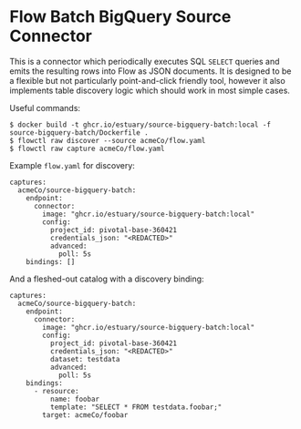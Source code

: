 Flow Batch BigQuery Source Connector
====================================

This is a connector which periodically executes SQL `SELECT` queries and
emits the resulting rows into Flow as JSON documents. It is designed to
be a flexible but not particularly point-and-click friendly tool, however
it also implements table discovery logic which should work in most simple
cases.

Useful commands:

    $ docker build -t ghcr.io/estuary/source-bigquery-batch:local -f source-bigquery-batch/Dockerfile .
    $ flowctl raw discover --source acmeCo/flow.yaml
    $ flowctl raw capture acmeCo/flow.yaml

Example `flow.yaml` for discovery:

    captures:
      acmeCo/source-bigquery-batch:
        endpoint:
          connector:
            image: "ghcr.io/estuary/source-bigquery-batch:local"
            config:
              project_id: pivotal-base-360421
              credentials_json: "<REDACTED>"
              advanced:
                poll: 5s
        bindings: []

And a fleshed-out catalog with a discovery binding:

    captures:
      acmeCo/source-bigquery-batch:
        endpoint:
          connector:
            image: "ghcr.io/estuary/source-bigquery-batch:local"
            config:
              project_id: pivotal-base-360421
              credentials_json: "<REDACTED>"
              dataset: testdata
              advanced:
                poll: 5s
        bindings:
          - resource:
              name: foobar
              template: "SELECT * FROM testdata.foobar;"
            target: acmeCo/foobar